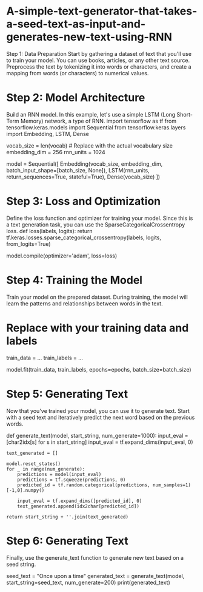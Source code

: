 # A-simple-text-generator-that-takes-a-seed-text-as-input-and-generates-new-text-using-RNN



Step 1: Data Preparation
Start by gathering a dataset of text that you'll use to train your model. You can use books, articles, or any other text source. Preprocess the text by tokenizing it into words or characters, and create a mapping from words (or characters) to numerical values.

# Step 2: Model Architecture
Build an RNN model. In this example, let's use a simple LSTM (Long Short-Term Memory) network, a type of RNN.
import tensorflow as tf
from tensorflow.keras.models import Sequential
from tensorflow.keras.layers import Embedding, LSTM, Dense

vocab_size = len(vocab)  # Replace with the actual vocabulary size
embedding_dim = 256
rnn_units = 1024

model = Sequential([
    Embedding(vocab_size, embedding_dim, batch_input_shape=[batch_size, None]),
    LSTM(rnn_units, return_sequences=True, stateful=True),
    Dense(vocab_size)
])

# Step 3: Loss and Optimization
Define the loss function and optimizer for training your model. Since this is a text generation task, you can use the SparseCategoricalCrossentropy loss.
def loss(labels, logits):
    return tf.keras.losses.sparse_categorical_crossentropy(labels, logits, from_logits=True)

model.compile(optimizer='adam', loss=loss)

# Step 4: Training the Model
Train your model on the prepared dataset. During training, the model will learn the patterns and relationships between words in the text.

# Replace with your training data and labels
train_data = ...
train_labels = ...

model.fit(train_data, train_labels, epochs=epochs, batch_size=batch_size)

# Step 5: Generating Text

Now that you've trained your model, you can use it to generate text. Start with a seed text and iteratively predict the next word based on the previous words.

def generate_text(model, start_string, num_generate=1000):
    input_eval = [char2idx[s] for s in start_string]
    input_eval = tf.expand_dims(input_eval, 0)
    
    text_generated = []

    model.reset_states()
    for _ in range(num_generate):
        predictions = model(input_eval)
        predictions = tf.squeeze(predictions, 0)
        predicted_id = tf.random.categorical(predictions, num_samples=1)[-1,0].numpy()

        input_eval = tf.expand_dims([predicted_id], 0)
        text_generated.append(idx2char[predicted_id])

    return start_string + ''.join(text_generated)


# Step 6: Generating Text
Finally, use the generate_text function to generate new text based on a seed string.

seed_text = "Once upon a time"
generated_text = generate_text(model, start_string=seed_text, num_generate=200)
print(generated_text)
